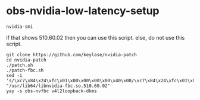 # obs-nvidia-low-latency-setup

```nvidia-smi```

if that shows 510.60.02 then you can use this script.
else, do not use this script.
```sudo pacman -S obs-studio
git clone https://github.com/keylase/nvidia-patch
cd nvidia-patch
./patch.sh
./patch-fbc.sh
sed -i 's/\xc7\x84\x24\xfc\x01\x00\x00\x00\x00\x40\x00/\xc7\x84\x24\xfc\x01\x00\x00\x00\x10\x40\x00/' "/usr/lib64/libnvidia-fbc.so.510.60.02"
yay -s obs-nvfbc v4l2loopback-dkms
```
